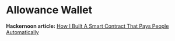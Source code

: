 # Allowance Wallet

**Hackernoon article:** [How I Built A Smart Contract That Pays People Automatically
](https://hackernoon.com/how-i-built-a-smart-contract-that-pays-people-automatically-x91j34mp)
